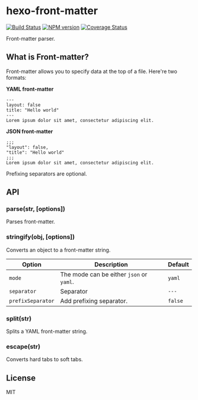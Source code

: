 # hexo-front-matter

[![Build Status](https://travis-ci.org/hexojs/hexo-front-matter.svg?branch=master)](https://travis-ci.org/hexojs/hexo-front-matter)  [![NPM version](https://badge.fury.io/js/hexo-front-matter.svg)](http://badge.fury.io/js/hexo-front-matter) [![Coverage Status](https://coveralls.io/repos/hexojs/hexo-front-matter/badge.svg?branch=master)](https://coveralls.io/r/hexojs/hexo-front-matter?branch=master)

Front-matter parser.

## What is Front-matter?

Front-matter allows you to specify data at the top of a file. Here're two formats:

**YAML front-matter**

```
---
layout: false
title: "Hello world"
---
Lorem ipsum dolor sit amet, consectetur adipiscing elit.
```

**JSON front-matter**

```
;;;
"layout": false,
"title": "Hello world"
;;;
Lorem ipsum dolor sit amet, consectetur adipiscing elit.
```

Prefixing separators are optional.

## API

### parse(str, [options])

Parses front-matter.

### stringify(obj, [options])

Converts an object to a front-matter string.

Option | Description | Default
--- | --- | ---
`mode` | The mode can be either `json` or `yaml`. | `yaml`
`separator` | Separator | `---`
`prefixSeparator` | Add prefixing separator. | `false`

### split(str)

Splits a YAML front-matter string.

### escape(str)

Converts hard tabs to soft tabs.

## License

MIT
